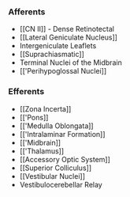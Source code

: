 ### Afferents
- [[CN II]] - Dense Retinotectal
- [[Lateral Geniculate Nucleus]]
- Intergeniculate Leaflets
- [[Suprachiasmatic]]
- Terminal Nuclei of the Midbrain
- [['Perihypoglossal Nuclei]]
### Efferents
- [[Zona Incerta]]
- [['Pons]]
- [['Medulla Oblongata]]
- [['Intralaminar Formation]]
- [['Midbrain]]
- [['Thalamus]]
- [[Accessory Optic System]]
- [[Superior Colliculus]]
- [[Vestibular Nuclei]]
- Vestibulocerebellar Relay 